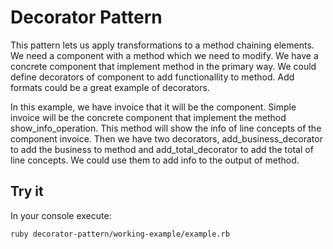 # Decorator Pattern

This pattern lets us apply transformations to a method chaining elements. We need a component with a method which we need to modify. We have a concrete component that implement method in the primary way. We could define decorators of component to add functionallity to method. Add formats could be a great example of decorators.

In this example, we have invoice that it will be the component. Simple invoice will be the concrete component that implement the method show_info_operation. This method will show the info of line concepts of the component invoice. Then we have two decorators, add_business_decorator to add the business to  method and add_total_decorator to add the total of line concepts. We could use them to add info to the output of  method.

## Try it

In your console execute:
```bash
ruby decorator-pattern/working-example/example.rb
```